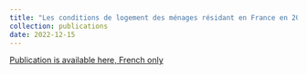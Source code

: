 ```yaml
---
title: "Les conditions de logement des ménages résidant en France en 2020"
collection: publications
date: 2022-12-15
---
```


[Publication is available here, French only](https://www.statistiques.developpement-durable.gouv.fr/les-conditions-de-logement-des-menages-residant-en-france-en-2020?rubrique=54&dossier=1050)
